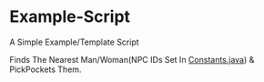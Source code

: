 # Example-Script
A Simple Example/Template Script

Finds The Nearest Man/Woman(NPC IDs Set In [Constants.java](https://github.com/2006Scape-Scripts/Example-Script/blob/main/src/main/java/Constants.java)) & PickPockets Them.

